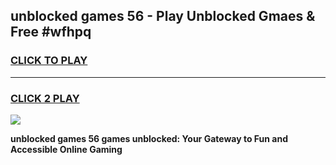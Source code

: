 
## unblocked games 56 - Play Unblocked Gmaes & Free #wfhpq
<h3>
<a href="https://news.freeplayer.one?title=unblocked_games_56&ref=24F">CLICK TO PLAY</a></h3>
<hr>

<h3>
<a href="https://news.freeplayer.one?title=unblocked_games_56&ref=24F">CLICK 2 PLAY</a>
  
</h3>

<a href="https://news.freeplayer.one?title=unblocked_games_56&ref=24F/"><img src="https://clearcache.store/games.png"></a>


**unblocked games 56 games unblocked: Your Gateway to Fun and Accessible Online Gaming**
